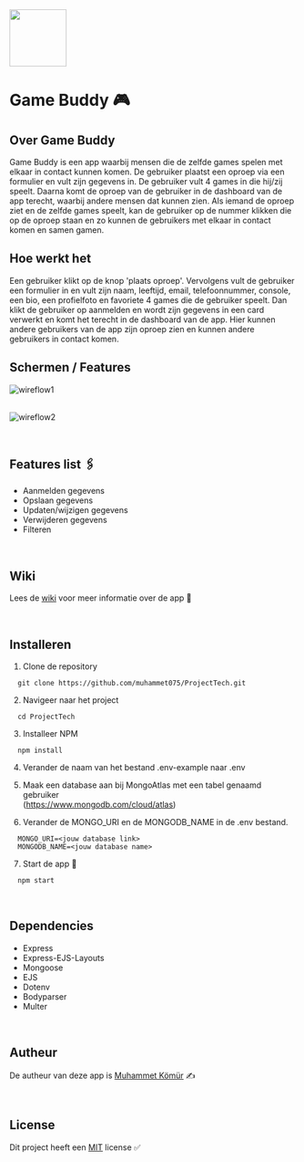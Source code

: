 <img src="https://user-images.githubusercontent.com/34505894/117519819-99384b00-afa5-11eb-975a-19932dbe1c1b.png" height="100" />


# Game Buddy 🎮

## Over Game Buddy
Game Buddy is een app waarbij mensen die de zelfde games spelen met elkaar in contact kunnen komen. De gebruiker plaatst een oproep via een formulier en vult zijn gegevens in. De gebruiker vult 4 games in die hij/zij speelt. Daarna komt de oproep van de gebruiker in de dashboard van de app terecht, waarbij andere mensen dat kunnen zien. Als iemand de oproep ziet en de zelfde games speelt, kan de gebruiker op de nummer klikken die op de oproep staan en zo kunnen de gebruikers met elkaar in contact komen en samen gamen.<br/>

## Hoe werkt het
Een gebruiker klikt op de knop 'plaats oproep'. Vervolgens vult de gebruiker een formulier in en vult zijn naam, leeftijd, email, telefoonnummer, console, een bio, een profielfoto en favoriete 4 games die de gebruiker speelt. Dan klikt de gebruiker op aanmelden en wordt zijn gegevens in een card verwerkt en komt het terecht in de dashboard van de app. Hier kunnen andere gebruikers van de app zijn oproep zien en kunnen andere gebruikers in contact komen.<br/>


## Schermen / Features
![wireflow1](https://user-images.githubusercontent.com/34505894/118870886-4f296080-b8e7-11eb-99d8-e62fed8670c7.png) <br/><br/>

![wireflow2](https://user-images.githubusercontent.com/34505894/118870903-518bba80-b8e7-11eb-8d71-b73fe1b03000.png)<br/>

<br/>

## Features list 🖇
* Aanmelden gegevens 
* Opslaan gegevens
* Updaten/wijzigen gegevens
* Verwijderen gegevens
* Filteren
 
<br/>

## Wiki
Lees de <a href="https://github.com/muhammet075/ProjectTech/wiki">wiki</a> voor meer informatie over de app 📖

<br/>

## Installeren
1. Clone de repository<br/>
```
  git clone https://github.com/muhammet075/ProjectTech.git
```

2. Navigeer naar het project<br/>
```
  cd ProjectTech
```

3. Installeer NPM<br/>
```
  npm install
```

4. Verander de naam van het bestand .env-example naar .env<br/>

5. Maak een database aan bij MongoAtlas met een tabel genaamd gebruiker<br/>
(https://www.mongodb.com/cloud/atlas)

6. Verander de MONGO_URI en de MONGODB_NAME in de .env bestand.<br/>
```
  MONGO_URI=<jouw database link>
  MONGODB_NAME=<jouw database name>
```

7. Start de app 🚀<br/>
```
  npm start
```
<br/>

## Dependencies
* Express
* Express-EJS-Layouts
* Mongoose
* EJS
* Dotenv
* Bodyparser
* Multer
<br/>

## Autheur
De autheur van deze app is <a href="https://github.com/muhammet075">Muhammet Kömür</a> ✍️

<br/>

## License
Dit project heeft een <a href="https://github.com/muhammet075/ProjectTech/blob/master/LICENSE">MIT</a> license ✅

